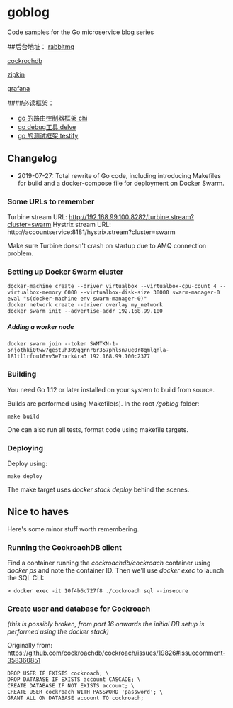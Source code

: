 # goblog
Code samples for the Go microservice blog series

##后台地址：
[rabbitmq](http://localhost:15672/#/)

[cockrochdb](http://localhost:3030)

[zipkin](http://localhost:9411/zipkin)

[grafana](http://localhost:3000)


####必读框架：

- [go 的路由控制器框架 chi](https://github.com/go-chi/chi)
- [go debug工具 delve](https://github.com/go-delve/delve)
- [go 的测试框架 testify](https://github.com/stretchr/testify)

## Changelog
- 2019-07-27: Total rewrite of Go code, including introducing Makefiles for build and a docker-compose file for deployment on Docker Swarm.

### Some URLs to remember
Turbine stream URL: http://192.168.99.100:8282/turbine.stream?cluster=swarm
Hystrix stream URL: http://accountservice:8181/hystrix.stream?cluster=swarm

Make sure Turbine doesn't crash on startup due to AMQ connection problem.

### Setting up Docker Swarm cluster

    docker-machine create --driver virtualbox --virtualbox-cpu-count 4 --virtualbox-memory 6000 --virtualbox-disk-size 30000 swarm-manager-0
    eval "$(docker-machine env swarm-manager-0)"
    docker network create --driver overlay my_network
    docker swarm init --advertise-addr 192.168.99.100
        
##### Adding a worker node

    docker swarm join --token SWMTKN-1-5njothki0tww7gestuh309qgrnr6r357phlsn7ue0r8qmlqnla-181tl1rfou16vv3e7nxrk4ra3 192.168.99.100:2377
   
### Building
You need Go 1.12 or later installed on your system to build from source.

Builds are performed using Makefile(s). In the root _/goblog_ folder:

    make build
    
One can also run all tests, format code using makefile targets.

### Deploying

Deploy using:
 
    make deploy
  
The make target uses _docker stack deploy_ behind the scenes.

## Nice to haves

Here's some minor stuff worth remembering.

### Running the CockroachDB client
Find a container running the _cockroachdb/cockroach_ container using _docker ps_ and note the container ID. Then we'll use _docker exec_ to launch the SQL CLI:  
   
    > docker exec -it 10f4b6c727f8 ./cockroach sql --insecure

### Create user and database for Cockroach

_(this is possibly broken, from part 16 onwards the initial DB setup is performed using the docker stack)_

Originally from: https://github.com/cockroachdb/cockroach/issues/19826#issuecomment-358360851

    DROP USER IF EXISTS cockroach; \
    DROP DATABASE IF EXISTS account CASCADE; \
    CREATE DATABASE IF NOT EXISTS account; \
    CREATE USER cockroach WITH PASSWORD 'password'; \
    GRANT ALL ON DATABASE account TO cockroach;
